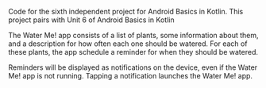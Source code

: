 Code for the sixth independent project for Android Basics in Kotlin. This project pairs
with Unit 6 of Android Basics in Kotlin

The Water Me! app consists of a list of plants, some information about them, and a description for how often each one should be watered. For each of these plants, the app schedule a reminder for when they should be watered.

Reminders will be displayed as notifications on the device, even if the Water Me! app is not running. Tapping a notification launches the Water Me! app.
